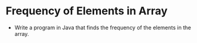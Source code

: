 # Frequency of Elements in Array

- Write a program in Java that finds the frequency of the elements in the array.